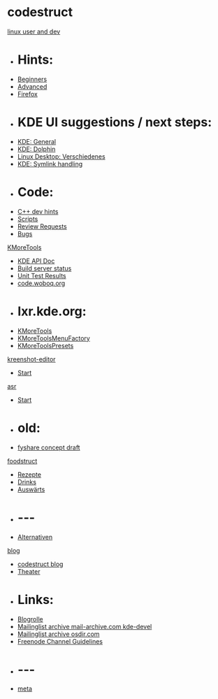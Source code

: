 # codestruct

[linux user and dev]()

  * # Hints:
  * [Beginners](linux-user/linux-beginners-notes.md)
  * [Advanced](linux-user/linux-advanced-notes.md)
  * [Firefox](linux-user/browser-notes.md)
  * # KDE UI suggestions / next steps:
  * [KDE: General](struct/struct-main.md)
  * [KDE: Dolphin](struct/struct-dolphin.md)
  * [Linux Desktop: Verschiedenes](struct/struct-desktop-misc.md)
  * [KDE: Symlink handling](struct/symlink-handling.md)
  * # Code:
  * [C++ dev hints](dev/dev-hints.md)
  * [Scripts](bin/scripts-index.md)
  * [Review Requests](https://git.reviewboard.kde.org/users/gregormi/)
  * [Bugs](https://bugs.kde.org/buglist.cgi?bug_status=UNCONFIRMED&bug_status=CONFIRMED&bug_status=ASSIGNED&bug_status=REOPENED&email1=codestruct&emailassigned_to1=1&emailcc1=1&emaillongdesc1=1&emailreporter1=1&emailtype1=substring&query_format=advanced)

[KMoreTools]()

  * [KDE API Doc](http://api.kde.org/frameworks-api/frameworks5-apidocs/knewstuff/html/annotated.html)
  * [Build server status](https://build.kde.org/view/Frameworks%20kf5-qt5/job/knewstuff%20master%20kf5-qt5/)
  * [Unit Test Results](https://build.kde.org/view/Frameworks%20kf5-qt5/job/knewstuff%20master%20kf5-qt5/PLATFORM=Linux,compiler=gcc/lastCompletedBuild/testReport/)
  * [code.woboq.org](http://code.woboq.org/qt5/qtbase/src/dbus/qdbusconnection.h.html#67)
  * # lxr.kde.org:
  * [KMoreTools](http://lxr.kde.org/ident?v=kf5-qt5&_i=KMoreTools)
  * [KMoreToolsMenuFactory](http://lxr.kde.org/ident?v=kf5-qt5&_i=KMoreToolsMenuFactory)
  * [KMoreToolsPresets](http://lxr.kde.org/ident?v=kf5-qt5&_i=KMoreToolsPresets)

[kreenshot-editor]()

  * [Start](kreenshot-editor/index.htm)

[asr]()

  * [Start](asr/index.md)
  * # old:
  * [fyshare concept draft](fyshare/index.md)

[foodstruct]()

  * [Rezepte](foodstruct/index.md)
  * [Drinks](foodstruct/foodfluid.md)
  * [Auswärts](foodstruct/plantstruct.md)
  * # ---
  * [Alternativen](alt-struct/index.md)

[blog]()

  * [codestruct blog](blog/index.html)
  * [Theater](blog-theater.md)
  * # Links:
  * [Blogrolle](blogs-other.md)
  * [Mailinglist archive mail-archive.com kde-devel](https://www.mail-archive.com/kde-devel@kde.org/)
  * [Mailinglist archive osdir.com](http://osdir.com/ml/)
  * [Freenode Channel Guidelines](https://freenode.net/channel_guidelines.shtml)
  * # ---
  * [meta](meta.md)
